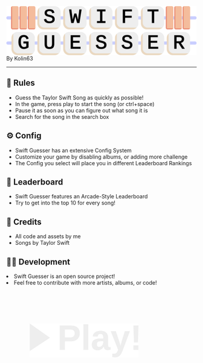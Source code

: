 <div style="display:flex;justify-content:center">
<img src="/swiftguesser/art/icon-full.svg" alt="Swift Guesser">
</div>
By Kolin63

<hr>

<h2> 📖 Rules </h2>
<ul>
    <li>Guess the Taylor Swift Song as quickly as possible!</li>
    <li>In the game, press play to start the song (or ctrl+space)</li>
    <li>Pause it as soon as you can figure out what song it is</li>
    <li>Search for the song in the search box</li>
</ul>

<h2> ⚙️ Config </h2>
<ul>
    <li>Swift Guesser has an extensive Config System</li>
    <li>Customize your game by disabling albums, or adding more challenge</li>
    <li>The Config you select will place you in different Leaderboard Rankings</li>
</ul>

<h2> 🥇 Leaderboard </h2>
<ul>
    <li>Swift Guesser features an Arcade-Style Leaderboard</li>
    <li>Try to get into the top 10 for every song!</li>
</ul>

<h2> 🫎 Credits </h2>
<ul>
    <li>All code and assets by me</li>
    <li>Songs by Taylor Swift</li>
</ul>

<h2> 🧑‍💻 Development </h2>
    <li>Swift Guesser is an open source project!</li>
    <li>Feel free to contribute with more artists, albums, or code!</li>
<ul>

<a href="https://swiftguesser.kolin63.com" target="_blank">
    <img src="/swiftguesser/art/play-text.svg" style="width: 3in; 3in;padding: .4in;margin-top:.5in;">
</a>
